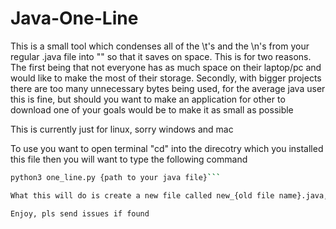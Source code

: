 # Java-One-Line
This is a small tool which condenses all of the \t's and the \n's from your regular .java file into "" so that it saves on space. This is for two reasons. The first being that not everyone has as much space on their laptop/pc and would like to make the most of their storage. Secondly, with bigger projects there are too many unnecessary bytes being used, for the average java user this is fine, but should you want to make an application for other to download one of your goals would be to make it as small as possible


This is currently just for linux, sorry windows and mac

To use you want to open terminal "cd" into the direcotry which you installed this file then you will want to type the following command

```sh 
python3 one_line.py {path to your java file}```

What this will do is create a new file called new_{old file name}.java, it will also change the public class declaration to the new file, this way you can compile without new errors

Enjoy, pls send issues if found
